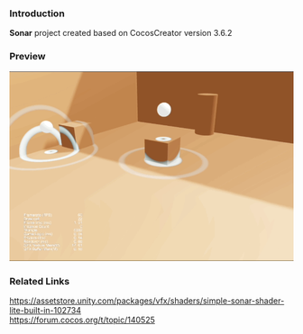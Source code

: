 ### Introduction
**Sonar** project created based on CocosCreator version 3.6.2

### Preview
![image](../../../gif/202211/2022110802.gif)

### Related Links 
https://assetstore.unity.com/packages/vfx/shaders/simple-sonar-shader-lite-built-in-102734      
https://forum.cocos.org/t/topic/140525